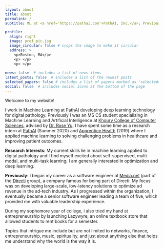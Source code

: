 ```yaml
---
layout: about
title: about
permalink: /
subtitle: ML at <a href='https://pathai.com'>PathAI, Inc.</a>; Previously MS CS at Northeastern, Directi 

profile:
  align: right
  image: prof_pic.jpg
  image_circular: false # crops the image to make it circular
  address: >
    <p>Boston, MA</p>
    <p> </p>
    <p> </p>
    
news: false  # includes a list of news items
latest_posts: false  # includes a list of the newest posts
selected_papers: false # includes a list of papers marked as "selected={true}"
social: false  # includes social icons at the bottom of the page
---
```


Welcome to my website!

I work in Machine Learning at [PathAI](https://pathai.com) developing deep learning technology for digital pathology. Previously I was an MS CS student specializing in Machine Learning and Artificial Intelligence at [Khoury College of Computer Sciences](https://khoury.northeastern.edu/), advised by [Dr. Rose Yu](http://roseyu.com/). I have spent some time as a research intern at [PathAI](https://pathai.com) (Summer 2020) and [Apprentice Health](https://apprenticehealth.com) (2019) where I applied machine learning to solving challenging problems in healthcare and improving patient outcomes.

**Research Interests**:
My current skills lie in machine learning applied to digital pathology and I find myself excited about self-supervised, multi-modal, and multi-task learning. I am generally interested in optimization and deep learning.

**Previously**: I began my career as a software engineer at [Media.net](https://media.net) (part of the [Directi](https://directi.com) group), a company famous for being part of Directi. My focus was on developing large-scale, low-latency solutions to optimize ad revenue in the ad-tech industry. As I progressed within the organization, I eventually became a senior software engineer leading a team of five, which provided me with valuable leadership experience.

During my sophomore year of college, I also tried my hand at entrepreneurship by launching Lazywyre, an online textbook store that allowed students to rent books for a semester.  

Topics that intrigue me include but are not limited to networks, finance, entrepreneurship, music, spirituality, and just about anything else that helps me understand why the world is the way it is.